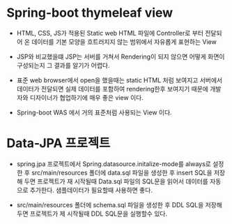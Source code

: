 # Spring-boot thymeleaf view
* HTML, CSS, JS가 적용된 Static web HTML 파일에 Controller로 부터 전달되어 온 데이터를
	기본 모양을 흐트러지지 않는 범위에서 자유롭게 표현하는 View
	
* JSP와 비교했을떄 JSP는 서버를 거쳐서 Rendering이 되지 않으면 어떻게 화면이 구성되는지
	그 결과를 알기가 어렵다.
	
* 표준 web browser에서 open을 했을때는 static HTML 처럼 보여지고
	서버에서 데이터가 전달되면 실제 데이터를 포함하여 rendering한후  보여지기 때문에
	개발자와 디자이너가 협업하기에 매우 좋은 view 이다.
	
	
* Spring-boot WAS 에서 거의 표준처럼 사용되는 View 이다.


# Data-JPA 프로젝트
* spring.jpa 프로젝트에서 Spring.datasource.initalize-mode를 always로 설정한 후
    src/main/resources 폴더에 data.sql 파일을 생성한 후 insert SQL을 저장해 두면
    프로젝트가 재 시작될때 Data.sql 파일의 SQL문을 읽어서 데이터를 자동으로 추가한다.
    샘플데이터가 필요할때 사용하면 좋다.
    
 * src/main/resources 폴더에 schema.sql 파일을 생성한 후 DDL SQL을 저장해 두면
    프로젝트가 제 시작될때 DDL SQL문을 실행할수 있다.
    
 
